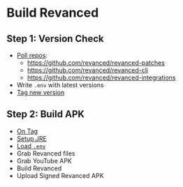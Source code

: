 # Build Revanced

## Step 1: Version Check 
- [Poll repos](https://docs.github.com/en/actions/using-workflows/workflow-syntax-for-github-actions#onschedule):
  - https://github.com/revanced/revanced-patches
  - https://github.com/revanced/revanced-cli
  - https://github.com/revanced/revanced-integrations
- Write `.env` with latest versions
- [Tag new version](https://github.com/marketplace/actions/github-tag)

## Step 2: Build APK
- [On Tag](https://docs.github.com/en/actions/using-workflows/workflow-syntax-for-github-actions#onpushbranchestagsbranches-ignoretags-ignore)
- [Setup JRE](https://github.com/marketplace/actions/setup-java-jdk)
- [Load `.env`](https://github.com/aarcangeli/load-dotenv)
- Grab Revanced files
- Grab YouTube APK
- Build Revanced
- Upload Signed Revanced APK
